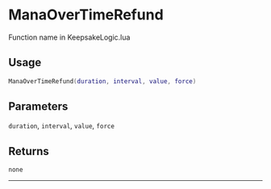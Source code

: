 # ManaOverTimeRefund
Function name in KeepsakeLogic.lua
## Usage
```lua
ManaOverTimeRefund(duration, interval, value, force)
```
## Parameters
`duration`, `interval`, `value`, `force`
## Returns
`none`

---